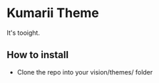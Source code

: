 # Kumarii Theme

It's tooight.

## How to install
 * Clone the repo into your vision/themes/ folder

 
